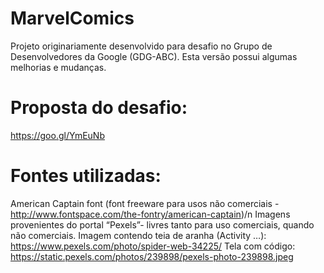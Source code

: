 # MarvelComics

Projeto originariamente desenvolvido para desafio no Grupo de Desenvolvedores da Google (GDG-ABC). Esta versão possui algumas melhorias e mudanças.

# Proposta do desafio: 

https://goo.gl/YmEuNb
 

# Fontes utilizadas:

American Captain font (font freeware para usos não comerciais - http://www.fontspace.com/the-fontry/american-captain)/n
Imagens provenientes do portal “Pexels”- livres tanto para uso comerciais, quando não comerciais.
Imagem contendo teia de aranha (Activity …): https://www.pexels.com/photo/spider-web-34225/
Tela com código: https://static.pexels.com/photos/239898/pexels-photo-239898.jpeg

